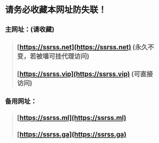 # 请务必收藏本网址防失联！
## 主网址：(请收藏)
> ## **[https://ssrss.net](https://ssrss.net)** (永久不变，若被墙可挂代理访问)
> ## **[https://ssrss.vip](https://ssrss.vip)** (可直接访问)
## 备用网址：
> ## **[https://ssrss.ml](https://ssrss.ml)**
> ## **[https://ssrss.ga](https://ssrss.ga)**
